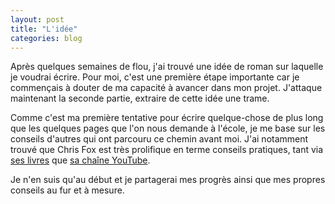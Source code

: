```yaml
---
layout: post
title: "L'idée"
categories: blog
---
```


Après quelques semaines de flou, j'ai trouvé une idée de roman sur laquelle je voudrai écrire. Pour moi, c'est une première étape importante car je commençais à douter de ma capacité à avancer dans mon projet. J'attaque maintenant la seconde partie, extraire de cette idée une trame.

Comme c'est ma première tentative pour écrire quelque-chose de plus long que les quelques pages que l'on nous demande à l'école, je me base sur les conseils d'autres qui ont parcouru ce chemin avant moi. J'ai notamment trouvé que Chris Fox est très prolifique en terme conseils pratiques, tant via [ses livres][1] que [sa chaîne YouTube][2].

Je n'en suis qu'au début et je partagerai mes progrès ainsi que mes propres conseils au fur et à mesure.

[1]: https://www.amazon.fr/Chris%20Fox/e/B00OXCKD2G/
[2]: https://www.youtube.com/channel/UCu6RYg6_-pTQxLVq3Fv6lYg